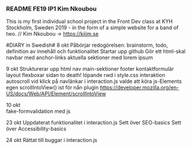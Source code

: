 ### README FE19 IP1 Kim Nkoubou ###
This is my first individual school project in the Front Dev class at KYH Stockholm, Sweden 2019 - in the form of a simple website for a band of two. 
// Kim Nkoubou -> https://kiiim.se


#DIARY in Swedish#
8 okt 
    Påbörjar redogörelsen: brainstorm, todo, definition av innehåll och funktionalitet
    Startar upp github
    Gör ett html-skal 
        navbar med anchor-links
        aktuella sektioner med lorem ipsum
        
9 okt 
    Strukturerar upp html
        nav
        main-sektioner
        footer
            kontaktformulär
    layout
        flexboxar sidan to death!
        löpande rwd i style.css
    interaktion
        autoscroll vid klick på navlänkar i interaction.js
            valde att köra js-Elements egen scrollIntoView() ist för nån plugin
                https://developer.mozilla.org/en-US/docs/Web/API/Element/scrollIntoView

10 okt   
    fake-formvalidation med js

23 okt
    Uppdaterat funktionalitet i interaction.js
    Sett över SEO-basics
    Sett över Accessibility-basics
    
24 okt
    Rättat till buggar i interaction.js



        